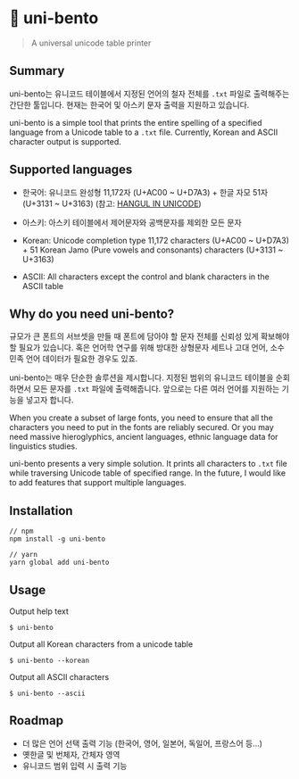 # 🍱 uni-bento

> A universal unicode table printer

## Summary

uni-bento는 유니코드 테이블에서 지정된 언어의 철자 전체를 `.txt` 파일로 출력해주는 간단한 툴입니다. 현재는 한국어 및 아스키 문자 출력을 지원하고 있습니다.

uni-bento is a simple tool that prints the entire spelling of a specified language from a Unicode table to a `.txt` file. Currently, Korean and ASCII character output is supported.

## Supported languages

- 한국어: 유니코드 완성형 11,172자 (U+AC00 ~ U+D7A3) + 한글 자모 51자 (U+3131 ~ U+3163) (참고: [HANGUL IN UNICODE](http://www.programminginkorean.com/programming/hangul-in-unicode/))

- 아스키: 아스키 테이블에서 제어문자와 공백문자를 제외한 모든 문자

- Korean: Unicode completion type 11,172 characters (U+AC00 ~ U+D7A3) + 51 Korean Jamo (Pure vowels and consonants) characters (U+3131 ~ U+3163)

- ASCII: All characters except the control and blank characters in the ASCII table

## Why do you need uni-bento?

규모가 큰 폰트의 서브셋을 만들 때 폰트에 담아야 할 문자 전체를 신뢰성 있게 확보해야 할 필요가 있습니다. 혹은 언어학 연구를 위해 방대한 상형문자 세트나 고대 언어, 소수민족 언어 데이터가 필요한 경우도 있죠.

uni-bento는 매우 단순한 솔루션을 제시합니다. 지정된 범위의 유니코드 테이블을 순회하면서 모든 문자를 `.txt` 파일에 출력해줍니다. 앞으로는 다른 여러 언어를 지원하는 기능을 넣고자 합니다.

When you create a subset of large fonts, you need to ensure that all the characters you need to put in the fonts are reliably secured. Or you may need massive hieroglyphics, ancient languages, ethnic language data for linguistics studies.

uni-bento presents a very simple solution. It prints all characters to `.txt` file while traversing Unicode table of specified range. In the future, I would like to add features that support multiple languages.

## Installation

```
// npm
npm install -g uni-bento

// yarn
yarn global add uni-bento
```

## Usage

Output help text

```
$ uni-bento
```

Output all Korean characters from a unicode table

```
$ uni-bento --korean
```

Output all ASCII characters

```
$ uni-bento --ascii
```

## Roadmap

- 더 많은 언어 선택 출력 기능 (한국어, 영어, 일본어, 독일어, 프랑스어 등...)
- 옛한글 및 번체자, 간체자 영역
- 유니코드 범위 입력 시 출력 기능

